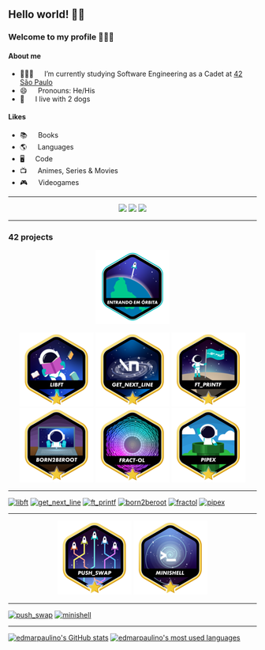 ## Hello world! 👋🏾
### Welcome to my profile 🙋🏾‍♂️
#### About me  
- 👨🏾‍🚀 &emsp; I’m currently studying Software Engineering as a Cadet at [42 São Paulo](https://www.42sp.org.br/)
- 😄 &emsp; Pronouns: He/His
- 🐶 &emsp; I live with 2 dogs

#### Likes
-  📚 &emsp; Books
-  🌎 &emsp; Languages
-  🖥️ &emsp; Code
-  📺 &emsp; Animes, Series & Movies
-  🎮 &emsp; Videogames

---
<p align="center">
 <a href = "mailto:edmarpaulino9@gmail.com"><img src="https://img.shields.io/badge/-Gmail-%23333?style=for-the-badge&logo=gmail&logoColor=white" target="_blank"></a>
  <a href="https://www.linkedin.com/in/edmarpaulino/" target="_blank"><img src="https://img.shields.io/badge/-LinkedIn-%230077B5?style=for-the-badge&logo=linkedin&logoColor=white" target="_blank"></a>
  <a href="https://www.instagram.com/edmarpaulino9/" target="_blank"><img src="https://img.shields.io/badge/-Instagram-%23E4405F?style=for-the-badge&logo=instagram&logoColor=white" target="_blank"></a>
 </p>
 
---

### 42 projects
<p align="center"><img src="https://github.com/edmarpaulino/42projects_pics/blob/master/phase_onee.png"></a></p>
<p align="center">
<a href=https://github.com/edmarpaulino/libft><img src="https://github.com/edmarpaulino/42projects_pics/blob/master/libftm.png"></a>
<a href=https://github.com/edmarpaulino/get_next_line><img src="https://github.com/edmarpaulino/42projects_pics/blob/master/get_next_linem.png"></a>
<a href=https://github.com/edmarpaulino/ft_printf><img src="https://github.com/edmarpaulino/42projects_pics/blob/master/ft_printfm.png"></a>
<a href=https://github.com/edmarpaulino/born2beroot><img src="https://github.com/edmarpaulino/42projects_pics/blob/master/born2berootm.png"></a>
<a href=https://github.com/edmarpaulino/fractol><img src="https://github.com/edmarpaulino/42projects_pics/blob/master/fractolm.png"></a>
<a href=https://github.com/edmarpaulino/pipex><img src="https://github.com/edmarpaulino/42projects_pics/blob/master/pipexm.png"></a>
</p>

---
 
[![libft](https://github-readme-stats.vercel.app/api/pin/?username=edmarpaulino&repo=libft&theme=tokyonight&hide_border=true)](https://github.com/edmarpaulino/libft)
[![get_next_line](https://github-readme-stats.vercel.app/api/pin/?username=edmarpaulino&repo=get_next_line&theme=tokyonight&hide_border=true)](https://github.com/edmarpaulino/get_next_line)
[![ft_printf](https://github-readme-stats.vercel.app/api/pin/?username=edmarpaulino&repo=ft_printf&theme=tokyonight&hide_border=true)](https://github.com/edmarpaulino/ft_printf)
[![born2beroot](https://github-readme-stats.vercel.app/api/pin/?username=edmarpaulino&repo=born2beroot&theme=tokyonight&hide_border=true)](https://github.com/edmarpaulino/born2beroot)
[![fractol](https://github-readme-stats.vercel.app/api/pin/?username=edmarpaulino&repo=fractol&theme=tokyonight&hide_border=true)](https://github.com/edmarpaulino/fractol)
[![pipex](https://github-readme-stats.vercel.app/api/pin/?username=edmarpaulino&repo=pipex&theme=tokyonight&hide_border=true)](https://github.com/edmarpaulino/pipex)

---

<p align="center">
<a href=https://github.com/edmarpaulino/push_swap><img src="https://github.com/edmarpaulino/42projects_pics/blob/master/push_swapm.png"></a>
<a href=https://github.com/SouzaSA/42sp_minishell><img src="https://github.com/edmarpaulino/42projects_pics/blob/master/minishellm.png"></a>
 </p>

---

[![push_swap](https://github-readme-stats.vercel.app/api/pin/?username=edmarpaulino&repo=push_swap&theme=tokyonight&hide_border=true)](https://github.com/edmarpaulino/push_swap)
[![minishell](https://github-readme-stats.vercel.app/api/pin/?username=SouzaSA&repo=42sp_minishell&theme=tokyonight&hide_border=true)](https://github.com/SouzaSA/42sp_minishell)

---

[![edmarpaulino's GitHub stats](https://github-readme-stats.vercel.app/api?username=edmarpaulino&count_private=true&show_icons=true&hide=issues&hide_border=true&theme=tokyonight)](https://github.com/edmarpaulino?tab=repositories)
[![edmarpaulino's most used languages](https://github-readme-stats.vercel.app/api/top-langs/?username=edmarpaulino&layout=compact&hide_border=true&theme=tokyonight)](https://github.com/edmarpaulino?tab=repositories)
